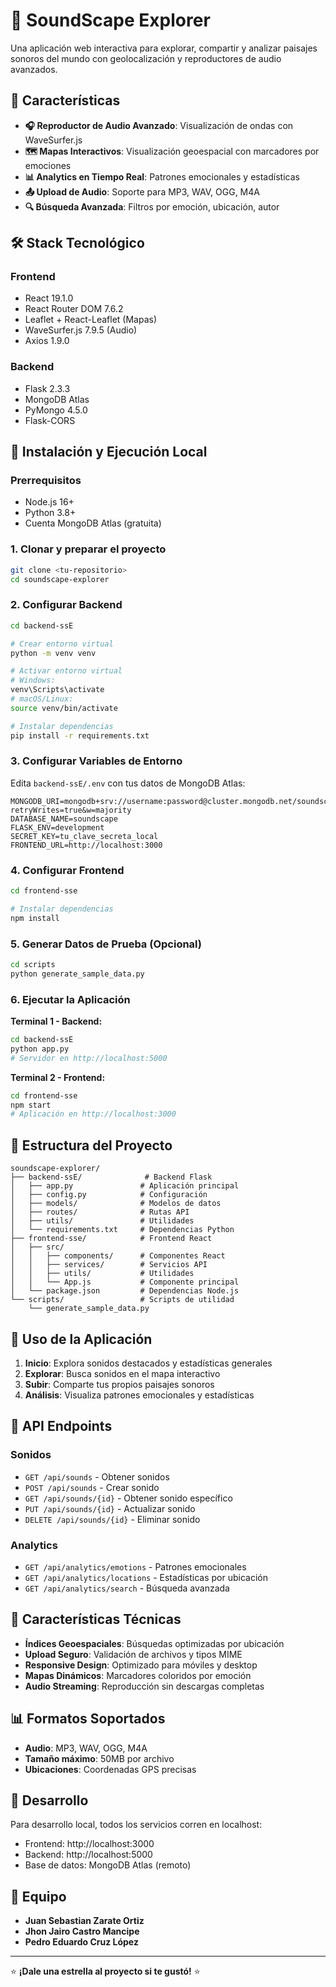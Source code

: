 # 🎵 SoundScape Explorer

Una aplicación web interactiva para explorar, compartir y analizar paisajes sonoros del mundo con geolocalización y reproductores de audio avanzados.

## 🌟 Características

- **🎧 Reproductor de Audio Avanzado**: Visualización de ondas con WaveSurfer.js
- **🗺️ Mapas Interactivos**: Visualización geoespacial con marcadores por emociones
- **📊 Analytics en Tiempo Real**: Patrones emocionales y estadísticas
- **📤 Upload de Audio**: Soporte para MP3, WAV, OGG, M4A
- **🔍 Búsqueda Avanzada**: Filtros por emoción, ubicación, autor

## 🛠️ Stack Tecnológico

### Frontend
- React 19.1.0
- React Router DOM 7.6.2
- Leaflet + React-Leaflet (Mapas)
- WaveSurfer.js 7.9.5 (Audio)
- Axios 1.9.0

### Backend
- Flask 2.3.3
- MongoDB Atlas
- PyMongo 4.5.0
- Flask-CORS

## 🚀 Instalación y Ejecución Local

### Prerrequisitos
- Node.js 16+
- Python 3.8+
- Cuenta MongoDB Atlas (gratuita)

### 1. Clonar y preparar el proyecto

```bash
git clone <tu-repositorio>
cd soundscape-explorer
```

### 2. Configurar Backend

```bash
cd backend-ssE

# Crear entorno virtual
python -m venv venv

# Activar entorno virtual
# Windows:
venv\Scripts\activate
# macOS/Linux:
source venv/bin/activate

# Instalar dependencias
pip install -r requirements.txt
```

### 3. Configurar Variables de Entorno

Edita `backend-ssE/.env` con tus datos de MongoDB Atlas:

```env
MONGODB_URI=mongodb+srv://username:password@cluster.mongodb.net/soundscape?retryWrites=true&w=majority
DATABASE_NAME=soundscape
FLASK_ENV=development
SECRET_KEY=tu_clave_secreta_local
FRONTEND_URL=http://localhost:3000
```

### 4. Configurar Frontend

```bash
cd frontend-sse

# Instalar dependencias
npm install
```

### 5. Generar Datos de Prueba (Opcional)

```bash
cd scripts
python generate_sample_data.py
```

### 6. Ejecutar la Aplicación

**Terminal 1 - Backend:**
```bash
cd backend-ssE
python app.py
# Servidor en http://localhost:5000
```

**Terminal 2 - Frontend:**
```bash
cd frontend-sse
npm start
# Aplicación en http://localhost:3000
```

## 📁 Estructura del Proyecto

```
soundscape-explorer/
├── backend-ssE/              # Backend Flask
│   ├── app.py               # Aplicación principal
│   ├── config.py            # Configuración
│   ├── models/              # Modelos de datos
│   ├── routes/              # Rutas API
│   ├── utils/               # Utilidades
│   └── requirements.txt     # Dependencias Python
├── frontend-sse/            # Frontend React
│   ├── src/
│   │   ├── components/      # Componentes React
│   │   ├── services/        # Servicios API
│   │   ├── utils/           # Utilidades
│   │   └── App.js           # Componente principal
│   └── package.json         # Dependencias Node.js
└── scripts/                 # Scripts de utilidad
    └── generate_sample_data.py
```

## 🎯 Uso de la Aplicación

1. **Inicio**: Explora sonidos destacados y estadísticas generales
2. **Explorar**: Busca sonidos en el mapa interactivo
3. **Subir**: Comparte tus propios paisajes sonoros
4. **Análisis**: Visualiza patrones emocionales y estadísticas

## 🔧 API Endpoints

### Sonidos
- `GET /api/sounds` - Obtener sonidos
- `POST /api/sounds` - Crear sonido
- `GET /api/sounds/{id}` - Obtener sonido específico
- `PUT /api/sounds/{id}` - Actualizar sonido
- `DELETE /api/sounds/{id}` - Eliminar sonido

### Analytics
- `GET /api/analytics/emotions` - Patrones emocionales
- `GET /api/analytics/locations` - Estadísticas por ubicación
- `GET /api/analytics/search` - Búsqueda avanzada

## 🎨 Características Técnicas

- **Índices Geoespaciales**: Búsquedas optimizadas por ubicación
- **Upload Seguro**: Validación de archivos y tipos MIME
- **Responsive Design**: Optimizado para móviles y desktop
- **Mapas Dinámicos**: Marcadores coloridos por emoción
- **Audio Streaming**: Reproducción sin descargas completas

## 📊 Formatos Soportados

- **Audio**: MP3, WAV, OGG, M4A
- **Tamaño máximo**: 50MB por archivo
- **Ubicaciones**: Coordenadas GPS precisas

## 🤝 Desarrollo

Para desarrollo local, todos los servicios corren en localhost:
- Frontend: http://localhost:3000
- Backend: http://localhost:5000
- Base de datos: MongoDB Atlas (remoto)

## 👥 Equipo

- **Juan Sebastian Zarate Ortiz**
- **Jhon Jairo Castro Mancipe**
- **Pedro Eduardo Cruz López**

---

⭐ **¡Dale una estrella al proyecto si te gustó!** ⭐